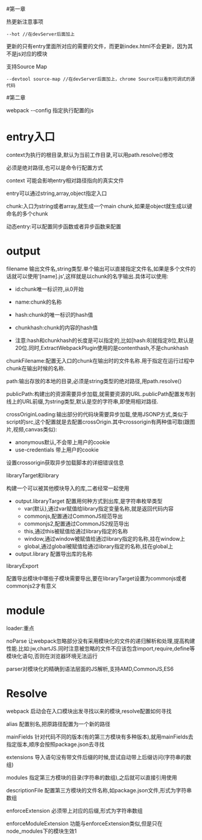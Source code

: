 #第一章

热更新注意事项
```
--hot //在devServer后面加上
```
更新的只有entry里面所对应的需要的文件，而更新index.html不会更新，因为其不是js对应的模块

支持Source Map

```
--devtool source-map //在devServer后面加上，chrome Source可以看到可调式的源代码
```
#第二章

webpack --config 指定执行配置的js

entry入口
===
context为执行的根目录,默认为当前工作目录,可以用path.resolve()修改

必须是绝对路径,也可以是命令行配置方式

context 可能会影响entry相对路径指向的真实文件

entry可以通过string,array,object指定入口

chunk:入口为string或者array,就生成一个main chunk,如果是object就生成以键命名的多个chunk

动态entry:可以配置同步函数或者异步函数来配置

output
===
filename 输出文件名,string类型.单个输出可以直接指定文件名,如果是多个文件的话就可以使用'[name].js',这样就是以chunk的名字输出.具体可以使用:

- id:chunk唯一标识符,从0开始

- name:chunk的名称

- hash:chunk的唯一标识的hash值

- chunkhash:chunk的内容的hash值

- 注意:hash和chunkhash的长度是可以指定的,比如[hash:8]就指定8位,默认是20位.同时,ExtractWebpackPlugin使用的是contenthash,不是chunkhash

chunkFilename:配置无入口的chunk在输出时的文件名称.用于指定在运行过程中chunk在输出时候的名称.

path:输出存放的本地的目录,必须是string类型的绝对路径,用path.resolve()

publicPath:构建出的资源需要异步加载,就需要资源的URL.publicPath配置发布到线上的URL前缀,为string类型,默认是空的字符串,即使用相对路径.

crossOriginLoading:输出部分的代码块需要异步加载,使用JSONP方式,类似于script的src,这个配置就是去配置crossOrigin.其中crossorigin有两种值可取(跟图片,视频,canvas类似):
- anonymous默认,不会带上用户的cookie
- use-credentials 带上用户的cookie

设置crossorigin获取异步加载脚本的详细错误信息

libraryTarget和library

构建一个可以被其他模块导入的库,二者经常一起使用
- output.libraryTarget 配置用何种方式到出库,是字符串枚举类型
  - var(默认),通过var赋值给library指定变量名称,就是返回代码内容
  - commonjs,配置通过CommonJS规范导出
  - commonjs2,配置通过CommonJS2规范导出
  - this,通过this被赋值给通过library指定的名称
  - window,通过window被赋值给通过library指定的名称,挂在window上
  - global,通过global被赋值给通过library指定的名称,挂在global上
- output.library 配置导出库的名称

libraryExport

配置导出模块中哪些子模块需要导出,要在libraryTarget设置为commonjs或者commonjs2才有意义

module
===
loader:重点

noParse 让webpack忽略部分没有采用模块化的文件的递归解析和处理,提高构建性能.比如:jw,chartJS.同时注意被忽略的文件不应该包含import,require,define等模块化语句,否则在浏览器环境无法运行

parser对模块化的精确到语法层面的JS解析,支持AMD,CommonJS,ES6

Resolve
===
webpack 启动会在入口模块出发寻找以来的模块,resolve配置如何寻找

alias 配置别名,把原路径配置为一个新的路径

mainFields 针对代码不同的版本(有的第三方模块有多种版本),就用mainFields去指定版本,顺序会按照package.json去寻找

extensions 导入语句没有带文件后缀的时候,尝试自动带上后缀访问(字符串的数组)

modules 指定第三方模块的目录(字符串的数组),之后就可以直接引用使用

descriptionFile 配置第三方模块的文件名称,如package.json文件,形式为字符串数组

enforceExtension 必须带上对应的后缀,形式为字符串数组

enforceModuleExtension 功能与enforceExtension类似,但是只在node_modules下的模块生效1
